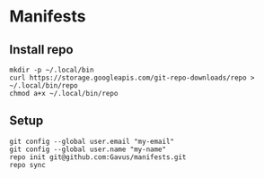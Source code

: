# Manifests

## Install repo
```
mkdir -p ~/.local/bin
curl https://storage.googleapis.com/git-repo-downloads/repo > ~/.local/bin/repo
chmod a+x ~/.local/bin/repo
```

## Setup
```
git config --global user.email "my-email"
git config --global user.name "my-name"
repo init git@github.com:Gavus/manifests.git
repo sync
```
